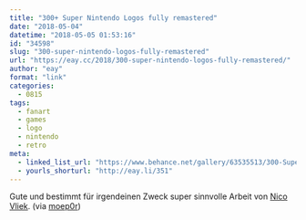 ```yaml
---
title: "300+ Super Nintendo Logos fully remastered"
date: "2018-05-04"
datetime: "2018-05-05 01:53:16"
id: "34598"
slug: "300-super-nintendo-logos-fully-remastered"
url: "https://eay.cc/2018/300-super-nintendo-logos-fully-remastered/"
author: "eay"
format: "link"
categories:
  - 0815
tags:
  - fanart
  - games
  - logo
  - nintendo
  - retro
meta:
  - linked_list_url: "https://www.behance.net/gallery/63535513/300-Super-Nintendo-Logos-Fully-Remastered"
  - yourls_shorturl: "http://eay.li/351"
---
```


Gute und bestimmt für irgendeinen Zweck super sinnvolle Arbeit von [Nico Vliek](https://mobile.twitter.com/WhaddupNico). (via [moep0r](http://www.omgwtfbbq1337.de/2018/05/05/hunderte-super-nintendo-logos-als-hochauflosende-vektorgrafiken/))
